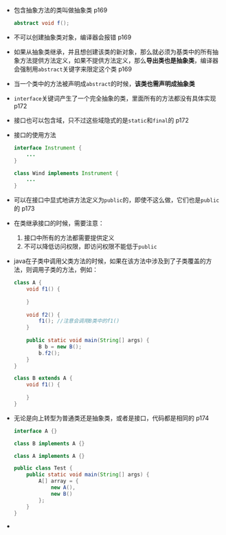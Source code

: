 - 包含抽象方法的类叫做抽象类 p169

  ```java
  abstract void f();
  ```

- 不可以创建抽象类对象，编译器会报错 p169

- 如果从抽象类继承，并且想创建该类的新对象，那么就必须为基类中的所有抽象方法提供方法定义，如果不提供方法定义，那么**导出类也是抽象类**，编译器会强制用`abstract`关键字来限定这个类 p169

- 当一个类中的方法被声明成`abstract`的时候，**该类也需声明成抽象类**

- `interface`关键词产生了一个完全抽象的类，里面所有的方法都没有具体实现 p172

- 接口也可以包含域，只不过这些域隐式的是`static`和`final`的 p172

- 接口的使用方法

  ```java
  interface Instrument {
      ...
  }
  
  class Wind implements Instrument {
      ...
  }
  ```

- 可以在接口中显式地讲方法定义为`public`的，即使不这么做，它们也是`public`的 p173

- 在类继承接口的时候，需要注意：

  1. 接口中所有的方法都需要提供定义
  2. 不可以降低访问权限，即访问权限不能低于`public`

- java在子类中调用父类方法的时候，如果在该方法中涉及到了子类覆盖的方法，则调用子类的方法，例如：

  ```java
  class A {
      void f1() {
          
      }
      
      void f2() {
          f1(); //注意会调用B类中的f1()
      }
      
      public static void main(String[] args) {
          B b = new B();
          b.f2();
      }
  }
  
  class B extends A {
      void f1() {
          
      }
  }
  ```

- 无论是向上转型为普通类还是抽象类，或者是接口，代码都是相同的 p174

  ```java
  interface A {}
  
  class B implements A {}
  
  class A implements A {}
  
  public class Test {
      public static void main(String[] args) {
          A[] array = {
              new A(),
              new B()
          };
      }
  }
  ```

- 
